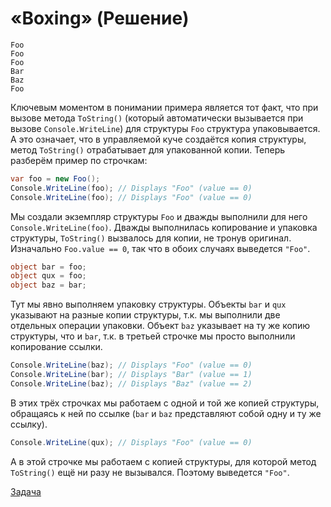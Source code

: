# «Boxing» (Решение)

```
Foo
Foo
Foo
Bar
Baz
Foo
```

Ключевым моментом в понимании примера является тот факт, что при вызове метода `ToString()` (который автоматически вызывается при вызове `Console.WriteLine`) для структуры `Foo` структура упаковывается. А это означает, что в управляемой куче создаётся копия структуры, метод `ToString()` отрабатывает для упакованной копии. Теперь разберём пример по строчкам:

```cs
var foo = new Foo();
Console.WriteLine(foo); // Displays "Foo" (value == 0)
Console.WriteLine(foo); // Displays "Foo" (value == 0)
```

Мы создали экземпляр структуры `Foo` и дважды выполнили для него `Console.WriteLine(foo)`. Дважды выполнилась копирование и упаковка структуры, `ToString()` вызвалось для копии, не тронув оригинал. Изначально `Foo.value == 0`, так что в обоих случаях выведется `"Foo"`.

```cs
object bar = foo;
object qux = foo;
object baz = bar;
```

Тут мы явно выполняем упаковку структуры. Объекты `bar` и `qux` указывают на разные копии структуры, т.к. мы выполнили две отдельных операции упаковки. Объект `baz` указывает на ту же копию структуры, что и `bar`, т.к. в третьей строчке мы просто выполнили копирование ссылки.

```cs
Console.WriteLine(baz); // Displays "Foo" (value == 0)
Console.WriteLine(bar); // Displays "Bar" (value == 1)
Console.WriteLine(baz); // Displays "Baz" (value == 2)
```

В этих трёх строчках мы работаем с одной и той же копией структуры, обращаясь к ней по ссылке (`bar` и `baz` представляют собой одну и ту же ссылку).

```cs
Console.WriteLine(qux); // Displays "Foo" (value == 0)
```

А в этой строчке мы работаем с копией структуры, для которой метод `ToString()` ещё ни разу не вызывался. Поэтому выведется `"Foo"`.

[Задача](./Boxing-Q.md)
